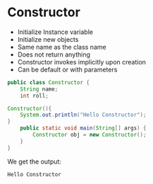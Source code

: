 # Constructor

- Initialize Instance variable
- Initialize new objects
- Same name as the class name
- Does not return anything
- Constructor invokes implicitly upon creation
- Can be default or with parameters

```java
public class Constructor {
    String name;
    int roll;

Constructor(){
    System.out.println("Hello Constructor");
}
    public static void main(String[] args) {
        Constructor obj = new Constructor();
    }
}
```

We get the output:

```
Hello Constructor
```